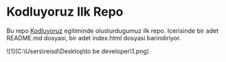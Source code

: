 # Kodluyoruz Ilk Repo
Bu repo [Kodluyoruz](https://www.kodluyoruz.org/) egitiminde olusturdugumuz ilk repo. Icerisinde bir adet README.md dosyasi, bir adet index.html dosyasi barindiriyor.

![1](C:\Users\reisd\Desktop\to be developer\1.png)
